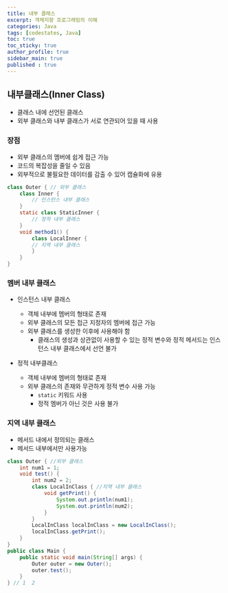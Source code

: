 ```yaml
---
title: 내부 클래스
excerpt: 객체지향 프로그래밍의 이해
categories: Java
tags: [codestates, Java]
toc: true
toc_sticky: true
author_profile: true
sidebar_main: true
published : true
---
```

## 내부클래스(Inner Class)
- 클래스 내에 선언된 클래스
- 외부 클래스와 내부 클래스가 서로 연관되어 있을 때 사용

### 장점
- 외부 클래스의 멤버에 쉽게 접근 가능
- 코드의 복잡성을 줄일 수 있음
- 외부적으로 불필요한 데이터를 감출 수 있어 캡슐화에 유용


```java
class Outer { // 외부 클래스
	class Inner {
		// 인스턴스 내부 클래스	
	}
	static class StaticInner {
		// 정적 내부 클래스
	}
	void method1() {
		class LocalInner {
		// 지역 내부 클래스
		}
	}
} 
```

### 멤버 내부 클래스
- 인스턴스 내부 클래스 
  - 객체 내부에 멤버의 형태로 존재
  - 외부 클래스의 모든 접근 지정자의 멤버에 접근 가능
  - 외부 클래스를 생성한 이후에 사용해야 함
    - 클래스의 생성과 상관없이 사용할 수 있는 정적 변수와 정적 메서드는 인스턴스 내부 클래스에서 선언 불가

- 정적 내부클래스
  - 객체 내부에 멤버의 형태로 존재
  - 외부 클래스의 존재와 무관하게 정적 변수 사용 가능
    - ```static``` 키워드 사용
    - 정적 멤버가 아닌 것은 사용 불가

### 지역 내부 클래스
- 메서드 내에서 정의되는 클래스
- 메서드 내부에서만 사용가능

```java
class Outer { //외부 클래스
    int num1 = 1;
    void test() {
        int num2 = 2;
        class LocalInClass { //지역 내부 클래스
            void getPrint() {
                System.out.println(num1);
                System.out.println(num2);
            }
        }
        LocalInClass localInClass = new LocalInClass();
        localInClass.getPrint();
    }
}
public class Main {
    public static void main(String[] args) {
        Outer outer = new Outer();
        outer.test();
    }
} // 1  2
```